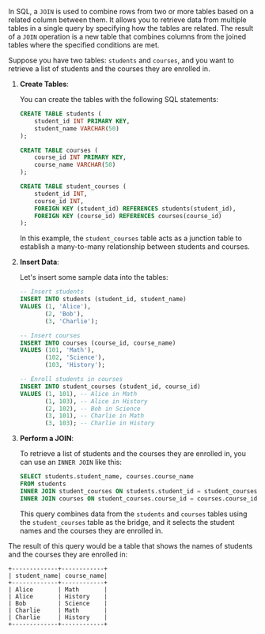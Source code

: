 In SQL, a `JOIN` is used to combine rows from two or more tables based on a related column between them. It allows you to retrieve data from multiple tables in a single query by specifying how the tables are related. The result of a `JOIN` operation is a new table that combines columns from the joined tables where the specified conditions are met.

Suppose you have two tables: `students` and `courses`, and you want to retrieve a list of students and the courses they are enrolled in.

1. **Create Tables**:

   You can create the tables with the following SQL statements:

   ```sql
   CREATE TABLE students (
       student_id INT PRIMARY KEY,
       student_name VARCHAR(50)
   );

   CREATE TABLE courses (
       course_id INT PRIMARY KEY,
       course_name VARCHAR(50)
   );

   CREATE TABLE student_courses (
       student_id INT,
       course_id INT,
       FOREIGN KEY (student_id) REFERENCES students(student_id),
       FOREIGN KEY (course_id) REFERENCES courses(course_id)
   );
   ```

   In this example, the `student_courses` table acts as a junction table to establish a many-to-many relationship between students and courses.

2. **Insert Data**:

   Let's insert some sample data into the tables:

   ```sql
   -- Insert students
   INSERT INTO students (student_id, student_name)
   VALUES (1, 'Alice'),
          (2, 'Bob'),
          (3, 'Charlie');

   -- Insert courses
   INSERT INTO courses (course_id, course_name)
   VALUES (101, 'Math'),
          (102, 'Science'),
          (103, 'History');

   -- Enroll students in courses
   INSERT INTO student_courses (student_id, course_id)
   VALUES (1, 101), -- Alice in Math
          (1, 103), -- Alice in History
          (2, 102), -- Bob in Science
          (3, 101), -- Charlie in Math
          (3, 103); -- Charlie in History
   ```

3. **Perform a JOIN**:

   To retrieve a list of students and the courses they are enrolled in, you can use an `INNER JOIN` like this:

   ```sql
   SELECT students.student_name, courses.course_name
   FROM students
   INNER JOIN student_courses ON students.student_id = student_courses.student_id
   INNER JOIN courses ON student_courses.course_id = courses.course_id;
   ```

   This query combines data from the `students` and `courses` tables using the `student_courses` table as the bridge, and it selects the student names and the courses they are enrolled in.

The result of this query would be a table that shows the names of students and the courses they are enrolled in:

```
+-------------+------------+
| student_name| course_name|
+-------------+------------+
| Alice       | Math       |
| Alice       | History    |
| Bob         | Science    |
| Charlie     | Math       |
| Charlie     | History    |
+-------------+------------+
```
